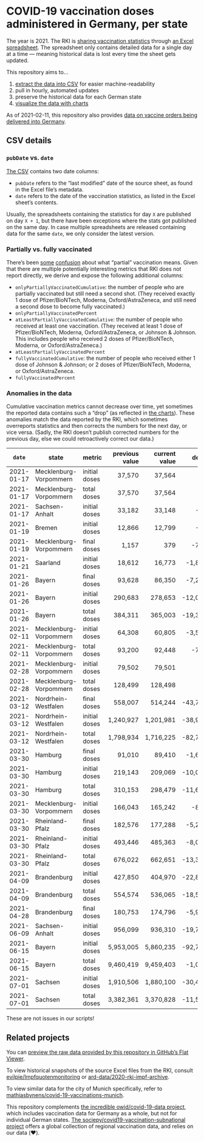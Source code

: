 # COVID-19 vaccination doses administered in Germany, per state

The year is 2021. The RKI is [sharing vaccination statistics](https://www.rki.de/DE/Content/InfAZ/N/Neuartiges_Coronavirus/Daten/Impfquoten-Tab.html) through [an Excel spreadsheet](https://www.rki.de/DE/Content/InfAZ/N/Neuartiges_Coronavirus/Daten/Impfquotenmonitoring.xlsx?__blob=publicationFile). The spreadsheet only contains detailed data for a single day at a time — meaning historical data is lost every time the sheet gets updated.

This repository aims to…

1. [extract the data into CSV](https://github.com/mathiasbynens/covid-19-vaccinations-germany/blob/main/data/data.csv) for easier machine-readability
1. pull in hourly, automated updates
1. preserve the historical data for each German state
1. [visualize the data with charts](https://mathiasbynens.github.io/covid-19-vaccinations-germany/)

As of 2021-02-11, this repository also provides [data on vaccine orders being delivered into Germany](https://github.com/mathiasbynens/covid-19-vaccinations-germany/blob/main/data/deliveries.csv).

## CSV details

### `pubDate` vs. `date`

[The CSV](https://github.com/mathiasbynens/covid-19-vaccinations-germany/blob/main/data/data.csv) contains two date columns:

- `pubDate` refers to the “last modified” date of the source sheet, as found in the Excel file’s metadata.
- `date` refers to the date of the vaccination statistics, as listed in the Excel sheet’s contents.

Usually, the spreadsheets containing the statistics for day `X` are published on day `X + 1`, but there have been exceptions where the stats got published on the same day. In case multiple spreadsheets are released containing data for the same `date`, we only consider the latest version.

### Partially vs. fully vaccinated

There’s been [some](https://github.com/mathiasbynens/covid-19-vaccinations-germany/issues/27#issuecomment-829299315) [confusion](https://github.com/mathiasbynens/covid-19-vaccinations-germany/issues/35#issuecomment-856290243) about what “partial” vaccination means. Given that there are multiple potentially interesting metrics that RKI does not report directly, we derive and expose the following additional columns:

- `onlyPartiallyVaccinatedCumulative`: the number of people who are partially vaccinated but still need a second shot. (They received exactly 1 dose of Pfizer/BioNTech, Moderna, Oxford/AstraZeneca, and still need a second dose to become fully vaccinated.)
- `onlyPartiallyVaccinatedPercent`
- `atLeastPartiallyVaccinatedCumulative`: the number of people who received at least one vaccination. (They received at least 1 dose of Pfizer/BioNTech, Moderna, Oxford/AstraZeneca, or Johnson & Johnson. This includes people who received 2 doses of Pfizer/BioNTech, Moderna, or Oxford/AstraZeneca.)
- `atLeastPartiallyVaccinatedPercent`
- `fullyVaccinatedCumulative`: the number of people who received either 1 dose of Johnson & Johnson; or 2 doses of Pfizer/BioNTech, Moderna, or Oxford/AstraZeneca.
- `fullyVaccinatedPercent`

### Anomalies in the data

Cumulative vaccination metrics cannot decrease over time, yet sometimes the reported data contains such a “drop” (as reflected in [the charts](https://mathiasbynens.github.io/covid-19-vaccinations-germany/)). These anomalies match the data reported by the RKI, which sometimes overreports statistics and then corrects the numbers for the next day, or vice versa. (Sadly, the RKI doesn’t publish corrected numbers for the previous day, else we could retroactively correct our data.)

<!-- START AUTO-UPDATED ANOMALIES SECTION -->
| `date`     | state                  | metric        | previous value | current value |   delta |
| ---------- | ---------------------- | ------------- | -------------: | ------------: | ------: |
| 2021-01-17 | Mecklenburg-Vorpommern | initial doses |         37,570 |        37,564 |      -6 |
| 2021-01-17 | Mecklenburg-Vorpommern | total doses   |         37,570 |        37,564 |      -6 |
| 2021-01-17 | Sachsen-Anhalt         | initial doses |         33,182 |        33,148 |     -34 |
| 2021-01-19 | Bremen                 | initial doses |         12,866 |        12,799 |     -67 |
| 2021-01-19 | Mecklenburg-Vorpommern | final doses   |          1,157 |           379 |    -778 |
| 2021-01-21 | Saarland               | initial doses |         18,612 |        16,773 |  -1,839 |
| 2021-01-26 | Bayern                 | final doses   |         93,628 |        86,350 |  -7,278 |
| 2021-01-26 | Bayern                 | initial doses |        290,683 |       278,653 | -12,030 |
| 2021-01-26 | Bayern                 | total doses   |        384,311 |       365,003 | -19,308 |
| 2021-02-11 | Mecklenburg-Vorpommern | initial doses |         64,308 |        60,805 |  -3,503 |
| 2021-02-11 | Mecklenburg-Vorpommern | total doses   |         93,200 |        92,448 |    -752 |
| 2021-02-28 | Mecklenburg-Vorpommern | initial doses |         79,502 |        79,501 |      -1 |
| 2021-02-28 | Mecklenburg-Vorpommern | total doses   |        128,499 |       128,498 |      -1 |
| 2021-03-12 | Nordrhein-Westfalen    | final doses   |        558,007 |       514,244 | -43,763 |
| 2021-03-12 | Nordrhein-Westfalen    | initial doses |      1,240,927 |     1,201,981 | -38,946 |
| 2021-03-12 | Nordrhein-Westfalen    | total doses   |      1,798,934 |     1,716,225 | -82,709 |
| 2021-03-30 | Hamburg                | final doses   |         91,010 |        89,410 |  -1,600 |
| 2021-03-30 | Hamburg                | initial doses |        219,143 |       209,069 | -10,074 |
| 2021-03-30 | Hamburg                | total doses   |        310,153 |       298,479 | -11,674 |
| 2021-03-30 | Mecklenburg-Vorpommern | initial doses |        166,043 |       165,242 |    -801 |
| 2021-03-30 | Rheinland-Pfalz        | final doses   |        182,576 |       177,288 |  -5,288 |
| 2021-03-30 | Rheinland-Pfalz        | initial doses |        493,446 |       485,363 |  -8,083 |
| 2021-03-30 | Rheinland-Pfalz        | total doses   |        676,022 |       662,651 | -13,371 |
| 2021-04-09 | Brandenburg            | initial doses |        427,850 |       404,970 | -22,880 |
| 2021-04-09 | Brandenburg            | total doses   |        554,574 |       536,065 | -18,509 |
| 2021-04-28 | Brandenburg            | final doses   |        180,753 |       174,796 |  -5,957 |
| 2021-06-09 | Sachsen-Anhalt         | initial doses |        956,099 |       936,310 | -19,789 |
| 2021-06-15 | Bayern                 | initial doses |      5,953,005 |     5,860,235 | -92,770 |
| 2021-06-15 | Bayern                 | total doses   |      9,460,419 |     9,459,403 |  -1,016 |
| 2021-07-01 | Sachsen                | initial doses |      1,910,506 |     1,880,100 | -30,406 |
| 2021-07-01 | Sachsen                | total doses   |      3,382,361 |     3,370,828 | -11,533 |
<!-- END AUTO-UPDATED ANOMALIES SECTION -->

These are not issues in our scripts!

## Related projects

You can [preview the raw data provided by this repository in GitHub’s Flat Viewer](https://flatgithub.com/mathiasbynens/covid-19-vaccinations-germany).

To view historical snapshots of the source Excel files from the RKI, consult [evilpie/Impfquotenmonitoring](https://github.com/evilpie/Impfquotenmonitoring) or [ard-data/2020-rki-impf-archive](https://github.com/ard-data/2020-rki-impf-archive/tree/master/data/0_original).

To view similar data for the city of Munich specifically, refer to [mathiasbynens/covid-19-vaccinations-munich](https://github.com/mathiasbynens/covid-19-vaccinations-munich).

This repository complements [the incredible owid/covid-19-data project](https://github.com/owid/covid-19-data/blob/master/public/data/vaccinations/country_data/Germany.csv), which includes vaccination data for Germany as a whole, but not for individual German states. [The sociepy/covid19-vaccination-subnational project](https://github.com/sociepy/covid19-vaccination-subnational) offers a global collection of regional vaccination data, and relies on our data (❤️).
